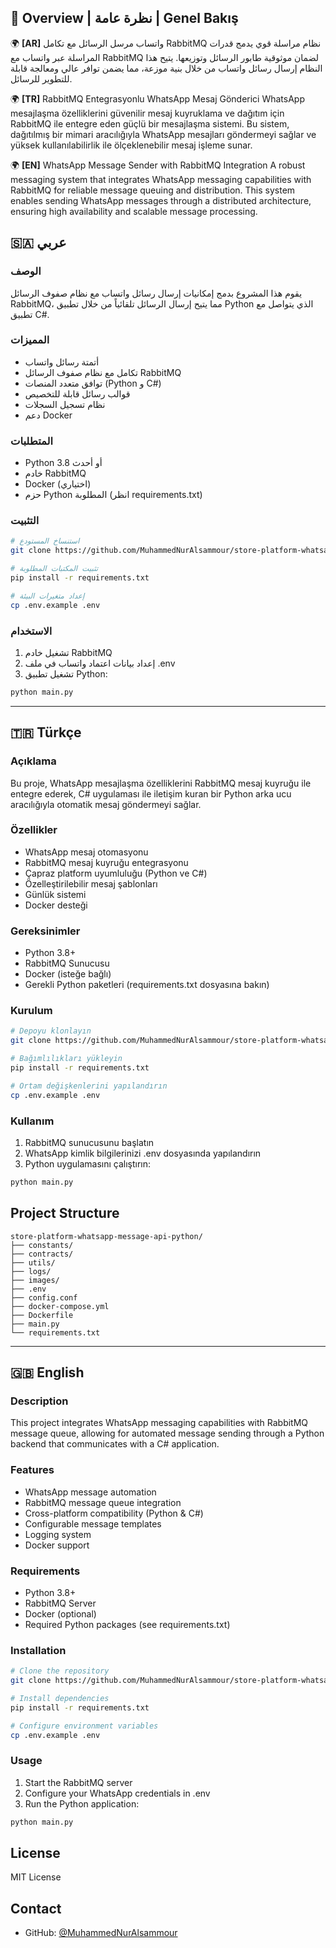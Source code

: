 ## 🌟 Overview | نظرة عامة | Genel Bakış

🌍 **[AR]** واتساب مرسل الرسائل مع تكامل RabbitMQ نظام مراسلة قوي يدمج قدرات المراسلة عبر واتساب مع RabbitMQ لضمان موثوقية طابور الرسائل وتوزيعها. يتيح هذا النظام إرسال رسائل واتساب من خلال بنية موزعة، مما يضمن توافر عالي ومعالجة قابلة للتطوير للرسائل.

🌍 **[TR]** RabbitMQ Entegrasyonlu WhatsApp Mesaj Gönderici WhatsApp mesajlaşma özelliklerini güvenilir mesaj kuyruklama ve dağıtım için RabbitMQ ile entegre eden güçlü bir mesajlaşma sistemi. Bu sistem, dağıtılmış bir mimari aracılığıyla WhatsApp mesajları göndermeyi sağlar ve yüksek kullanılabilirlik ile ölçeklenebilir mesaj işleme sunar.

🌍 **[EN]** WhatsApp Message Sender with RabbitMQ Integration  A robust messaging system that integrates WhatsApp messaging capabilities with RabbitMQ for reliable message queuing and distribution. This system enables sending WhatsApp messages through a distributed architecture, ensuring high availability and scalable message processing.


## 🇸🇦 عربي

### الوصف
يقوم هذا المشروع بدمج إمكانيات إرسال رسائل واتساب مع نظام صفوف الرسائل RabbitMQ، مما يتيح إرسال الرسائل تلقائياً من خلال تطبيق Python الذي يتواصل مع تطبيق C#.

### المميزات
- أتمتة رسائل واتساب
- تكامل مع نظام صفوف الرسائل RabbitMQ
- توافق متعدد المنصات (Python و C#)
- قوالب رسائل قابلة للتخصيص
- نظام تسجيل السجلات
- دعم Docker

### المتطلبات
- Python 3.8 أو أحدث
- خادم RabbitMQ
- Docker (اختياري)
- حزم Python المطلوبة (انظر requirements.txt)

### التثبيت
```bash
# استنساخ المستودع
git clone https://github.com/MuhammedNurAlsammour/store-platform-whatsapp-message-api-python.git

# تثبيت المكتبات المطلوبة
pip install -r requirements.txt

# إعداد متغيرات البيئة
cp .env.example .env
```

### الاستخدام
1. تشغيل خادم RabbitMQ
2. إعداد بيانات اعتماد واتساب في ملف .env
3. تشغيل تطبيق Python:
```bash
python main.py
```

---

## 🇹🇷 Türkçe

### Açıklama
Bu proje, WhatsApp mesajlaşma özelliklerini RabbitMQ mesaj kuyruğu ile entegre ederek, C# uygulaması ile iletişim kuran bir Python arka ucu aracılığıyla otomatik mesaj göndermeyi sağlar.

### Özellikler
- WhatsApp mesaj otomasyonu
- RabbitMQ mesaj kuyruğu entegrasyonu
- Çapraz platform uyumluluğu (Python ve C#)
- Özelleştirilebilir mesaj şablonları
- Günlük sistemi
- Docker desteği

### Gereksinimler
- Python 3.8+
- RabbitMQ Sunucusu
- Docker (isteğe bağlı)
- Gerekli Python paketleri (requirements.txt dosyasına bakın)

### Kurulum
```bash
# Depoyu klonlayın
git clone https://github.com/MuhammedNurAlsammour/store-platform-whatsapp-message-api-python.git

# Bağımlılıkları yükleyin
pip install -r requirements.txt

# Ortam değişkenlerini yapılandırın
cp .env.example .env
```

### Kullanım
1. RabbitMQ sunucusunu başlatın
2. WhatsApp kimlik bilgilerinizi .env dosyasında yapılandırın
3. Python uygulamasını çalıştırın:
```bash
python main.py
```

## Project Structure
```
store-platform-whatsapp-message-api-python/
├── constants/
├── contracts/
├── utils/
├── logs/
├── images/
├── .env
├── config.conf
├── docker-compose.yml
├── Dockerfile
├── main.py
└── requirements.txt
```
---

## 🇬🇧 English

### Description
This project integrates WhatsApp messaging capabilities with RabbitMQ message queue, allowing for automated message sending through a Python backend that communicates with a C# application.

### Features
- WhatsApp message automation
- RabbitMQ message queue integration
- Cross-platform compatibility (Python & C#)
- Configurable message templates
- Logging system
- Docker support

### Requirements
- Python 3.8+
- RabbitMQ Server
- Docker (optional)
- Required Python packages (see requirements.txt)

### Installation
```bash
# Clone the repository
git clone https://github.com/MuhammedNurAlsammour/store-platform-whatsapp-message-api-python.git

# Install dependencies
pip install -r requirements.txt

# Configure environment variables
cp .env.example .env
```

### Usage
1. Start the RabbitMQ server
2. Configure your WhatsApp credentials in .env
3. Run the Python application:
```bash
python main.py
```

## License
MIT License

## Contact
- GitHub: [@MuhammedNurAlsammour](https://github.com/MuhammedNurAlsammour)
